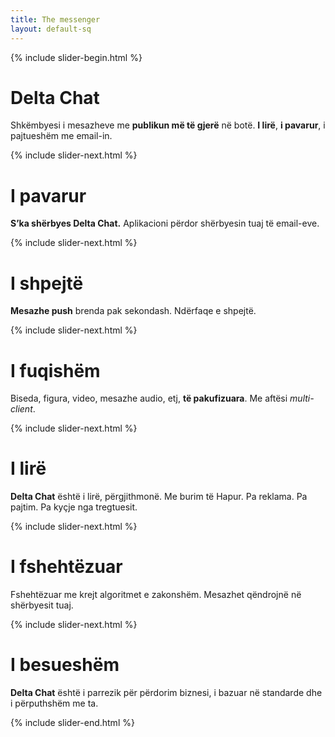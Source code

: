 ```yaml
---
title: The messenger
layout: default-sq
---
```



{% include slider-begin.html %}

# Delta Chat
Shkëmbyesi i mesazheve me **publikun më të gjerë** në botë. **I lirë**, **i pavarur**, i pajtueshëm me email-in.

{% include slider-next.html %}

# I pavarur
**S’ka shërbyes Delta Chat.** Aplikacioni përdor shërbyesin tuaj të email-eve.

{% include slider-next.html %}

# I shpejtë
**Mesazhe push** brenda pak sekondash. Ndërfaqe e shpejtë.

{% include slider-next.html %}

# I fuqishëm
Biseda, figura, video, mesazhe audio, etj, **të pakufizuara**. Me aftësi _multi-client_.

{% include slider-next.html %}

# I lirë
**Delta Chat** është i lirë, përgjithmonë. Me burim të Hapur. Pa reklama. Pa pajtim. Pa kyçje nga tregtuesit.

{% include slider-next.html %}

# I fshehtëzuar
Fshehtëzuar me krejt algoritmet e zakonshëm. Mesazhet qëndrojnë në shërbyesit tuaj.

{% include slider-next.html %}

# I besueshëm
**Delta Chat** është i parrezik për përdorim biznesi, i bazuar në standarde dhe i përputhshëm me ta.

{% include slider-end.html %}



